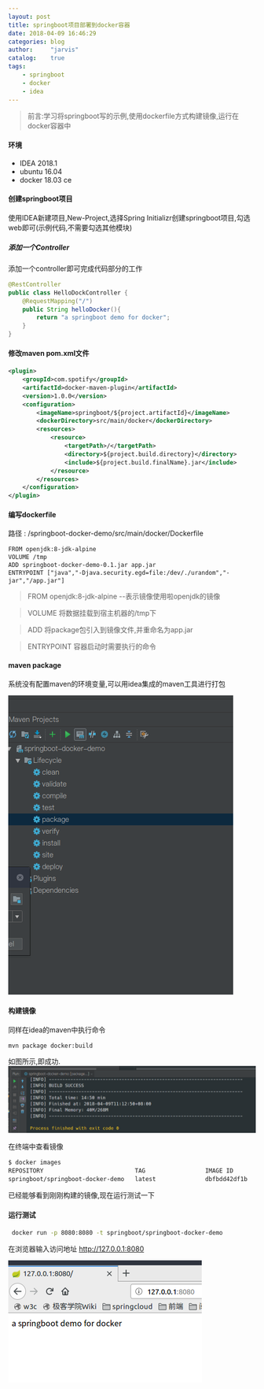 ```yaml
---
layout: post
title: springboot项目部署到docker容器
date: 2018-04-09 16:46:29
categories: blog
author:     "jarvis"
catalog:    true
tags:
    - springboot
    - docker
    - idea
---
```


> 前言:学习将springboot写的示例,使用dockerfile方式构建镜像,运行在docker容器中

#### 环境
* IDEA 2018.1
* ubuntu 16.04
* docker 18.03 ce

#### 创建springboot项目

使用IDEA新建项目,New-Project,选择Spring Initializr创建springboot项目,勾选web即可(示例代码,不需要勾选其他模块)

##### 添加一个Controller
 添加一个controller即可完成代码部分的工作

```java
@RestController
public class HelloDockController {
    @RequestMapping("/")
    public String helloDocker(){
        return "a springboot demo for docker";
    }
}
````

#### 修改maven pom.xml文件

```xml
<plugin>
    <groupId>com.spotify</groupId>
    <artifactId>docker-maven-plugin</artifactId>
    <version>1.0.0</version>
    <configuration>
        <imageName>springboot/${project.artifactId}</imageName>
        <dockerDirectory>src/main/docker</dockerDirectory>
        <resources>
            <resource>
                <targetPath>/</targetPath>
                <directory>${project.build.directory}</directory>
                <include>${project.build.finalName}.jar</include>
            </resource>
        </resources>
    </configuration>
</plugin>
```

#### 编写dockerfile
路径 : /springboot-docker-demo/src/main/docker/Dockerfile

```text
FROM openjdk:8-jdk-alpine
VOLUME /tmp
ADD springboot-docker-demo-0.1.jar app.jar
ENTRYPOINT ["java","-Djava.security.egd=file:/dev/./urandom","-jar","/app.jar"]
```

>FROM openjdk:8-jdk-alpine --表示镜像使用啦openjdk的镜像

>VOLUME 将数据挂载到宿主机器的/tmp下

>ADD 将package包引入到镜像文件,并重命名为app.jar

>ENTRYPOINT 容器启动时需要执行的命令


#### maven package

系统没有配置maven的环境变量,可以用idea集成的maven工具进行打包

![idea 集成maven打包](/images/2018/4/maven_package.png)

#### 构建镜像
同样在idea的maven中执行命令

```docker
mvn package docker:build
```
如图所示,即成功.
![build success](/images/2018/4/mvn_build.png)

在终端中查看镜像
```bash
$ docker images
REPOSITORY                          TAG                 IMAGE ID            CREATED             SIZE
springboot/springboot-docker-demo   latest              dbfbdd42df1b        4 hours ago         118MB
```
已经能够看到刚刚构建的镜像,现在运行测试一下
#### 运行测试
``` bash
 docker run -p 8080:8080 -t springboot/springboot-docker-demo
 ```
在浏览器输入访问地址 http://127.0.0.1:8080

![运行结果](/images/2018/4/docker_run.png)

